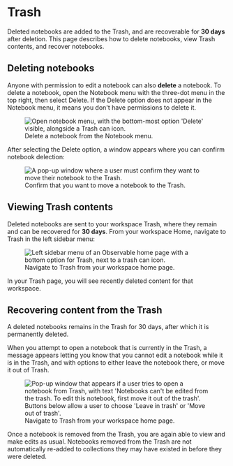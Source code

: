 # Trash

Deleted notebooks are added to the Trash, and are recoverable for **30 days** after deletion. This page describes how to delete notebooks, view Trash contents, and recover notebooks.

## Deleting notebooks

Anyone with permission to edit a notebook can also **delete** a notebook. To delete a notebook, open the Notebook menu with the three-dot menu in the top right, then select Delete. If the Delete option does not appear in the Notebook menu, it means you don't have permissions to delete it. 

<figure>
  <img 
  class="screenshot w-40"
  src="/accounts-workspaces/trash/delete-notebook.png"
  alt="Open notebook menu, with the bottom-most option 'Delete' visible, alongside a Trash can icon."
  />
  <figcaption>Delete a notebook from the Notebook menu.</figcaption>
</figure>

After selecting the Delete option, a window appears where you can confirm notebook delection:

<figure>
  <img 
  class="screenshot w-80"
  src="/accounts-workspaces/trash/move-to-trash-confirm.png"
  alt="A pop-up window where a user must confirm they want to move their notebook to the Trash."
  />
  <figcaption>Confirm that you want to move a notebook to the Trash.</figcaption>
</figure>

## Viewing Trash contents

Deleted notebooks are sent to your workspace Trash, where they remain and can be recovered for **30 days**. From your workspace Home, navigate to Trash in the left sidebar menu:

<figure>
  <img 
  class="screenshot w-30"
  src="/accounts-workspaces/trash/trash-home.png"
  alt="Left sidebar menu of an Observable home page with a bottom option for Trash, next to a trash can icon."
  />
  <figcaption>Navigate to Trash from your workspace home page.</figcaption>
</figure>

In your Trash page, you will see recently deleted content for that workspace.

## Recovering content from the Trash

A deleted notebooks remains in the Trash for 30 days, after which it is permanently deleted.

When you attempt to open a notebook that is currently in the Trash, a message appears letting you know that you cannot edit a notebook while it is in the Trash, and with options to either leave the notebook there, or move it out of Trash. 

<figure>
  <img 
  class="screenshot w-70"
  src="/accounts-workspaces/trash/notebook-in-trash-alert.png"
  alt="Pop-up window that appears if a user tries to open a notebook from Trash, with text 'Notebooks can't be edited from the trash. To edit this notebook, first move it out of the trash'. Buttons below allow a user to choose 'Leave in trash' or 'Move out of trash'."
  />
  <figcaption>Navigate to Trash from your workspace home page.</figcaption>
</figure>

Once a notebook is removed from the Trash, you are again able to view and make edits as usual. Notebooks removed from the Trash are not automatically re-added to collections they may have existed in before they were deleted.